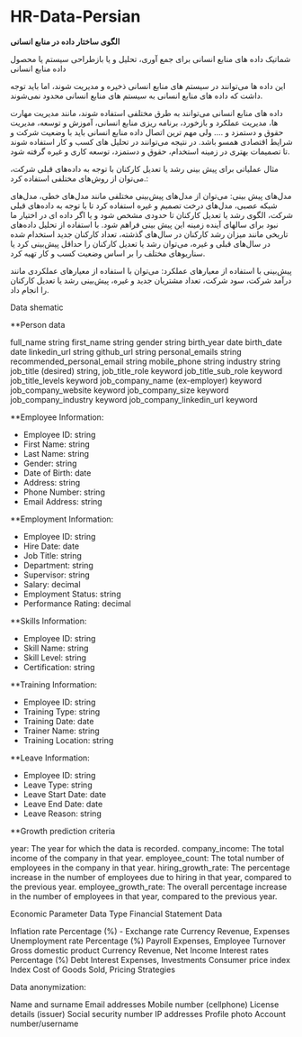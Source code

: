 # HR-Data-Persian
**الگوی ساختار داده در منابع انسانی**

شماتیک داده های منابع انسانی برای جمع آوری، تحلیل و یا بازطراحی سیستم یا محصول داده منابع انسانی


این داده ها می‌توانند در سیستم های منابع انسانی ذخیره و مدیریت شوند، اما باید توجه داشت که داده های منابع انسانی به سیستم های منابع انسانی محدود نمی‌شوند.

داده های منابع انسانی می‌توانند به طرق مختلفی استفاده شوند، مانند مدیریت مهارت ها، مدیریت عملکرد و بازخورد، برنامه ریزی منابع انسانی، آموزش و توسعه، مدیریت حقوق و دستمزد و .... 
ولی مهم ترین اتصال داده منابع انسانی باید با وضعیت شرکت و شرایط اقتصادی همسو باشد. در نتیجه می‌توانند در تحلیل های کسب و کار استفاده شوند تا تصمیمات بهتری در زمینه استخدام، حقوق و دستمزد، توسعه کاری و غیره گرفته شود.

مثال عملیاتی
برای پیش‌ بینی رشد یا تعدیل کارکنان با توجه به داده‌های قبلی شرکت، می‌توان از روش‌های مختلفی استفاده کرد.:

مدل‌های پیش‌ بینی: می‌توان از مدل‌های پیش‌بینی مختلفی مانند مدل‌های خطی، مدل‌های شبکه عصبی، مدل‌های درخت تصمیم و غیره استفاده کرد تا با توجه به داده‌های قبلی شرکت، الگوی رشد یا تعدیل کارکنان تا حدودی مشخص شود و یا اگر داده ای در اختیار ما نبود برای سالهای آینده زمینه این پیش بینی فراهم شود.
 با استفاده از تحلیل داده‌های تاریخی مانند میزان رشد کارکنان در سال‌های گذشته، تعداد کارکنان جدید استخدام شده در سال‌های قبلی و غیره، می‌توان رشد یا تعدیل کارکنان را حداقل پیش‌بینی کرد یا سناریوهای مختلف را بر اساس وضعیت کسب و کار تهیه کرد.

پیش‌بینی با استفاده از معیارهای عملکرد: می‌توان با استفاده از معیارهای عملکردی مانند درآمد شرکت، سود شرکت، تعداد مشتریان جدید و غیره، پیش‌بینی رشد یا تعدیل کارکنان را انجام داد.


Data shematic

**Person data

full_name	string
first_name	string
gender	string
birth_year	date
birth_date	date
linkedin_url	string
github_url	string
personal_emails	string
recommended_personal_email	string
mobile_phone	string
industry	string
job_title (desired)	string,
job_title_role	keyword
job_title_sub_role	keyword
job_title_levels	keyword
job_company_name (ex-employer)	keyword
job_company_website	keyword
job_company_size	keyword
job_company_industry	keyword
job_company_linkedin_url	keyword





**Employee Information:
- Employee ID: string
- First Name: string
- Last Name: string
- Gender: string
- Date of Birth: date
- Address: string
- Phone Number: string
- Email Address: string




**Employment Information:

- Employee ID: string
- Hire Date: date
- Job Title: string
- Department: string
- Supervisor: string
- Salary: decimal
- Employment Status: string
- Performance Rating: decimal

**Skills Information:

- Employee ID: string
- Skill Name: string
- Skill Level: string
- Certification: string


**Training Information:

- Employee ID: string
- Training Type: string
- Training Date: date
- Trainer Name: string
- Training Location: string

**Leave Information:

- Employee ID: string
- Leave Type: string
- Leave Start Date: date
- Leave End Date: date
- Leave Reason: string

**Growth prediction criteria

year: The year for which the data is recorded.
company_income: The total income of the company in that year.
employee_count: The total number of employees in the company in that year.
hiring_growth_rate: The percentage increase in the number of employees due to hiring in that year, compared to the previous year.
employee_growth_rate: The overall percentage increase in the number of employees in that year, compared to the previous year.

Economic Parameter	Data Type	Financial Statement Data

Inflation rate	Percentage (%)	-
Exchange rate	Currency	Revenue, Expenses
Unemployment rate	Percentage (%)	Payroll Expenses, Employee Turnover
Gross domestic product	Currency	Revenue, Net Income
Interest rates	Percentage (%)	Debt Interest Expenses, Investments
Consumer price index	Index	Cost of Goods Sold, Pricing Strategies


Data anonymization:

Name and surname
Email addresses
Mobile number (cellphone)
License details (issuer)
Social security number
IP addresses
Profile photo
Account number/username





